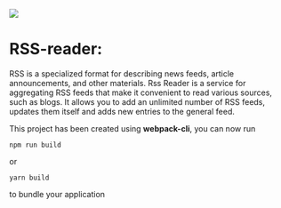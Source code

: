 <a href="https://codeclimate.com/github/AleksKutsenko/frontend-project-11/maintainability"><img src="https://api.codeclimate.com/v1/badges/bd4e769e4cc282da78ee/maintainability" /></a>

# RSS-reader:
RSS is a specialized format for describing news feeds, article announcements, and other materials. Rss Reader is a service for aggregating RSS feeds that make it convenient to read various sources, such as blogs. It allows you to add an unlimited number of RSS feeds, updates them itself and adds new entries to the general feed.<br>

This project has been created using **webpack-cli**, you can now run

```
npm run build
```

or

```
yarn build
```

to bundle your application
